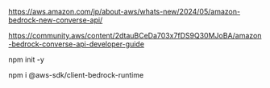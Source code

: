 
https://aws.amazon.com/jp/about-aws/whats-new/2024/05/amazon-bedrock-new-converse-api/

https://community.aws/content/2dtauBCeDa703x7fDS9Q30MJoBA/amazon-bedrock-converse-api-developer-guide


npm init -y

npm i @aws-sdk/client-bedrock-runtime
